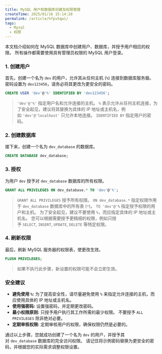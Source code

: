 ```yaml
---
title: MySQL 用户和数据库创建及权限管理
createTime: 2025/01/16 15:14:28
permalink: /article/hfpv5qwi/
tags:
  - Mysql
  - 权限
---
```

本文档介绍如何在 MySQL 数据库中创建用户、数据库，并授予用户相应的权限。 所有操作都需要使用具有管理员权限的 MySQL 用户登录。
### 1. 创建用户

首先，创建一个名为 `dev` 的用户，允许其从任何主机 (`%`) 连接到数据库服务器。 密码设置为 `dev123456`，请务必将其更改为更安全的密码。
```sql
CREATE USER 'dev'@'%' IDENTIFIED BY 'dev123456';
```
>`'dev'@'%'` 指定用户名和允许连接的主机。 `%` 表示允许从任何主机连接，为了安全起见，建议将其替换为具体的 IP 地址或主机名，例如 `'dev'@'localhost'` 只允许本地连接。 `IDENTIFIED BY` 指定用户的密码。

### 2. 创建数据库

接下来，创建一个名为 `dev_database` 的数据库。
```sql
CREATE DATABASE dev_database;
```
### 3. 授权

为用户 `dev` 授予对 `dev_database` 数据库的所有权限。
```sql
GRANT ALL PRIVILEGES ON dev_database.* TO 'dev'@'%';
```
>`GRANT ALL PRIVILEGES` 授予所有权限。 `ON dev_database.*` 指定权限作用于 `dev_database` 数据库中的所有表 (`*`)。 `TO 'dev'@'%` 指定授予权限的用户和主机。 为了安全起见，建议不要使用 `%`，而应指定具体的 IP 地址或主机名。 您可以根据需要授予更精细的权限，例如只授予 `SELECT`, `INSERT`, `UPDATE`, `DELETE` 等特定权限。

### 4. 刷新权限

最后，刷新 MySQL 服务器的权限表，使更改生效。
```sql
FLUSH PRIVILEGES;
```
> 如果不执行此步骤，新设置的权限可能不会立即生效。

### 安全建议

- **避免使用 `%`:** 为了提高安全性，请尽量避免使用 `%` 来指定允许连接的主机，而应使用具体的 IP 地址或主机名。
- **使用强密码:** 设置强密码，并定期更改密码。
- **最小权限原则:** 只授予用户执行其工作所需的最少权限。 不要授予 `ALL PRIVILEGES` 除非绝对必要。
- **定期审核权限:** 定期审核用户的权限，确保权限仍然是必要的。

通过以上步骤，您就成功创建了一个名为 `dev` 的用户，并授予其对 `dev_database` 数据库的完全访问权限。 请记住将示例密码替换为更安全的密码，并根据您的实际需求调整权限设置。
